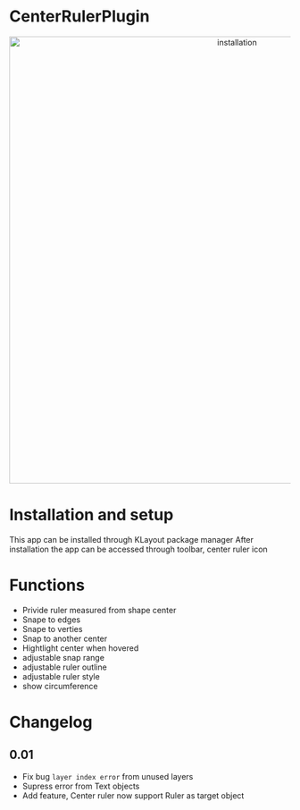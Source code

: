 # CenterRulerPlugin
<p align="center">
<img align="middle" src="https://github.com/s910324/CenterRulerPlugin/assets/1561043/9296286b-7e9b-44c3-843b-45f4d7ce151e2" alt="installation" width="800"/>
</p>


# Installation and setup
This app can be installed through KLayout package manager
After installation the app can be accessed through toolbar, center ruler icon


# Functions 
* Privide ruler measured from shape center
* Snape to edges
* Snape to verties
* Snap to another center
* Hightlight center when hovered
* adjustable snap range
* adjustable ruler outline
* adjustable ruler style
* show circumference


# Changelog
## 0.01
* Fix bug `layer index error` from unused layers
* Supress error from Text objects
* Add feature, Center ruler now support Ruler as target object
